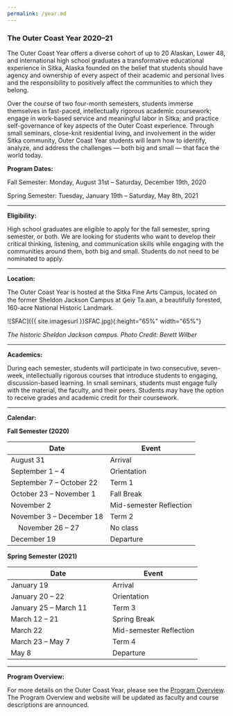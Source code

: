 ```yaml
---
permalink: /year.md
---
```

### The Outer Coast Year 2020–21

The Outer Coast Year offers a diverse cohort of up to 20 Alaskan, Lower 48, and international high school graduates a transformative educational experience in Sitka, Alaska founded on the belief that students should have agency and ownership of every aspect of their academic and personal lives and the responsibility to positively affect the communities to which they belong.

Over the course of two four-month semesters, students immerse themselves in fast-paced, intellectually rigorous academic coursework; engage in work-based service and meaningful labor in Sitka; and practice self-governance of key aspects of the Outer Coast experience. Through small seminars, close-knit residential living, and involvement in the wider Sitka community, Outer Coast Year students will learn how to identify, analyze, and address the challenges — both big and small — that face the world today.

<strong>Program Dates:</strong>

Fall Semester: Monday, August 31st – Saturday, December 19th, 2020

Spring Semester: Tuesday, January 19th – Saturday, May 8th, 2021

***

<strong>Eligibility:</strong>

High school graduates are eligible to apply for the fall semester, spring semester, or both. We are looking for students who want to develop their critical thinking, listening, and communication skills while engaging with the communities around them, both big and small. Students do not need to be nominated to apply. 

***

<strong>Location:</strong>

The Outer Coast Year is hosted at the Sitka Fine Arts Campus, located on the former Sheldon Jackson Campus at G̱eiy Ta.aan, a beautifully forested, 160-acre National Historic Landmark. 

<!-- This inserts the campus image -->
![SFAC]({{ site.imagesurl }}SFAC.jpg){:height="65%" width="65%"}

_The historic Sheldon Jackson campus. Photo Credit: Berett Wilber_

***

<strong>Academics:</strong>

During each semester, students will participate in two consecutive, seven-week, intellectually rigorous courses that introduce students to engaging, discussion-based learning. In small seminars, students must engage fully with the material, the faculty, and their peers. Students may have the option to receive grades and academic credit for their coursework.

***

<strong>Calendar:</strong>

<strong>Fall Semester (2020)</strong>

| Date          | Event     |
| ------------- | ------------- |
| August 31 | Arrival  |
| September 1 – 4   | Orientation |
| September 7 – October 22  | Term 1 |
| October 23 – November 1 | Fall Break |
| November 2  | Mid-semester Reflection  |
| November 3 – December 18  | Term 2 |
| &nbsp; &nbsp; November 26 – 27  | No class  |
| December 19  | Departure |

<strong>Spring Semester (2021)</strong>

| Date          | Event     |
| ------------- | ------------- |
| January 19 | Arrival  |
| January 20 – 22 | Orientation |
| January 25 – March 11 &nbsp; &nbsp; &nbsp; &nbsp; &nbsp; | Term 3 |
| March 12 – 21 | Spring Break |
| March 22 | Mid-semester Reflection  |
| March 23 – May 7 | Term 4 |
| May 8 | Departure |

***
<strong>Program Overview:</strong>

For more details on the Outer Coast Year, please see the <a class="blue-text text-lighten-1" href="https://docs.google.com/document/d/1XniH45s2ML6hB-8IsiKOtQ00FPKloqC_js4NkeU41ZY/edit" target="_blank">Program Overview</a>. The Program Overview and website will be updated as faculty and course descriptions are announced.


